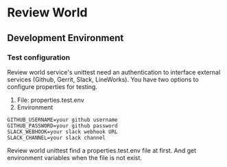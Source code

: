 # Review World

## Development Environment

### Test configuration

Review world service's unittest need an authentication to interface external services (Github, Gerrit, Slack, LineWorks). You have two options to configure properties for testing.

1. File: properties.test.env 
2. Environment 

```
GITHUB_USERNAME=your github username
GITHUB_PASSWORD=your github password
SLACK_WEBHOOK=your slack webhook URL
SLACK_CHANNEL=your slack channel
```

Review world unittest find a properties.test.env file at first. And get environment variables when the file is not exist.
